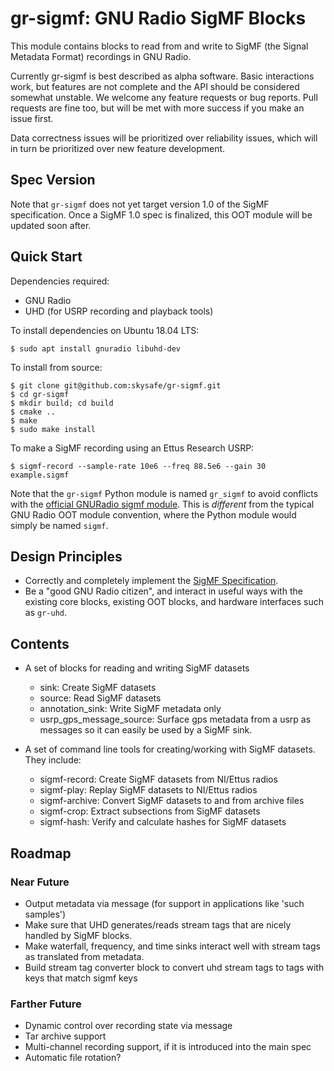 # gr-sigmf: GNU Radio SigMF Blocks

This module contains blocks to read from and write to SigMF (the Signal
Metadata Format) recordings in GNU Radio.

Currently gr-sigmf is best described as alpha software. Basic interactions
work, but features are not complete and the API should be considered somewhat
unstable. We welcome any feature requests or bug reports. Pull requests are
fine too, but will be met with more success if you make an issue first.

Data correctness issues will be prioritized over reliability issues, which will
in turn be prioritized over new feature development.

## Spec Version

Note that `gr-sigmf` does not yet target version 1.0 of the SigMF
specification. Once a SigMF 1.0 spec is finalized, this OOT module will be
updated soon after.

## Quick Start

Dependencies required:

* GNU Radio
* UHD (for USRP recording and playback tools)

To install dependencies on Ubuntu 18.04 LTS:

    $ sudo apt install gnuradio libuhd-dev

To install from source:

    $ git clone git@github.com:skysafe/gr-sigmf.git
    $ cd gr-sigmf
    $ mkdir build; cd build
    $ cmake ..
    $ make
    $ sudo make install

To make a SigMF recording using an Ettus Research USRP:

    $ sigmf-record --sample-rate 10e6 --freq 88.5e6 --gain 30 example.sigmf

Note that the `gr-sigmf` Python module is named `gr_sigmf` to avoid conflicts with the
[official GNURadio sigmf module](https://github.com/gnuradio/SigMF). This is
*different* from the typical GNU Radio OOT module convention, where the Python
module would simply be named `sigmf`.

## Design Principles

* Correctly and completely implement the [SigMF
  Specification](https://github.com/gnuradio/SigMF/blob/master/sigmf-spec.md).
* Be a "good GNU Radio citizen", and interact in useful ways with the existing
  core blocks, existing OOT blocks, and hardware interfaces such as ``gr-uhd``.

## Contents

* A set of blocks for reading and writing SigMF datasets
  * sink: Create SigMF datasets
  * source: Read SigMF datasets
  * annotation_sink: Write SigMF metadata only
  * usrp_gps_message_source: Surface gps metadata from a usrp as messages so it
    can easily be used by a SigMF sink.

* A set of command line tools for creating/working with SigMF datasets. They
  include:
  * sigmf-record: Create SigMF datasets from NI/Ettus radios
  * sigmf-play: Replay SigMF datasets to NI/Ettus radios
  * sigmf-archive: Convert SigMF datasets to and from archive files
  * sigmf-crop: Extract subsections from SigMF datasets
  * sigmf-hash: Verify and calculate hashes for SigMF datasets

## Roadmap

### Near Future

* Output metadata via message (for support in applications like 'such samples')
* Make sure that UHD generates/reads stream tags that are nicely handled by
  SigMF blocks.
* Make waterfall, frequency, and time sinks interact well with stream tags as
  translated from metadata.
* Build stream tag converter block to convert uhd stream tags to tags with keys
  that match sigmf keys

### Farther Future

* Dynamic control over recording state via message
* Tar archive support
* Multi-channel recording support, if it is introduced into the main spec
* Automatic file rotation?
